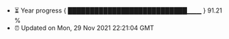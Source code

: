 - ⏳ Year progress { ███████████████████████████▁▁▁ } 91.21 %
- ⏰ Updated on Mon, 29 Nov 2021 22:21:04 GMT

